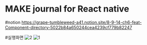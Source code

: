 # MAKE journal for React native

#notion
https://grape-tumbleweed-a41.notion.site/8-9-14-ch6-feat-Component-directory-5022b84a650244cea4239cf779b82247

#실행화면
![2](https://user-images.githubusercontent.com/58411932/188404025-677f6978-ca8b-47dd-aad1-2b1f6d257330.png)
![1](https://user-images.githubusercontent.com/58411932/188404032-6c7d8717-8cbb-4ea0-bda5-583d272758f0.png)
